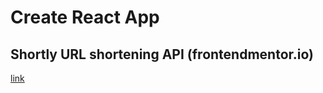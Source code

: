 # Create React App 

## Shortly URL shortening API (frontendmentor.io)

[link](https://www.frontendmentor.io/challenges/url-shortening-api-landing-page-2ce3ob-G)
